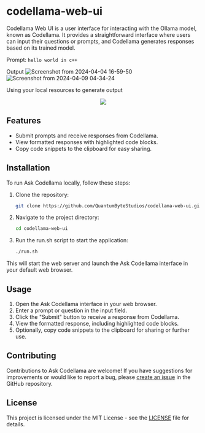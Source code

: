 # codellama-web-ui
Codellama Web UI is a user interface for interacting with the Ollama model, known as Codellama. It provides a straightforward interface where users can input their questions or prompts, and Codellama generates responses based on its trained model.

Prompt: `hello world in c++`

Output
![Screenshot from 2024-04-04 16-59-50](https://github.com/QuantumByteStudios/codellama-web-ui/assets/81068582/cf09c3fc-752f-495b-9d3a-c539bcfdcb3c)
![Screenshot from 2024-04-09 04-34-24](https://github.com/QuantumByteStudios/codellama-web-ui/assets/81068582/553d3e59-998b-4fff-b683-5ad54c2ab8d5)

Using your local
 resources to generate output
<p align="center">
<img src="https://github.com/QuantumByteStudios/codellama-web-ui/assets/81068582/7bf4184d-e39a-4f13-9a4b-3b95c69d3d69">
</p>

## Features

- Submit prompts and receive responses from Codellama.
- View formatted responses with highlighted code blocks.
- Copy code snippets to the clipboard for easy sharing.

## Installation

To run Ask Codellama locally, follow these steps:

1. Clone the repository:

    ```bash
    git clone https://github.com/QuantumByteStudios/codellama-web-ui.git
    ```

2. Navigate to the project directory:

    ```bash
    cd codellama-web-ui
    ```

3.  Run the run.sh script to start the application:

    ```bash
    ./run.sh
    ```

This will start the web server and launch the Ask Codellama interface in your default web browser.


## Usage

1. Open the Ask Codellama interface in your web browser.
2. Enter a prompt or question in the input field.
3. Click the "Submit" button to receive a response from Codellama.
4. View the formatted response, including highlighted code blocks.
5. Optionally, copy code snippets to the clipboard for sharing or further use.

## Contributing

Contributions to Ask Codellama are welcome! If you have suggestions for improvements or would like to report a bug, please [create an issue](https://github.com/QuantumByteStudios/codellama-web-ui/issues) in the GitHub repository.

## License

This project is licensed under the MIT License - see the [LICENSE](LICENSE) file for details.
